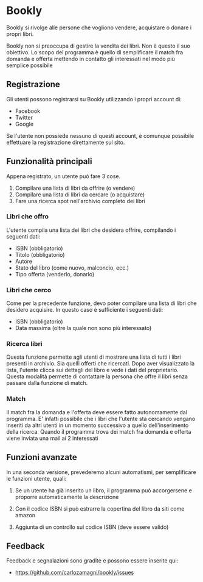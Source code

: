 Bookly
===
Bookly si rivolge alle persone che vogliono vendere,
acquistare o donare i propri libri.

Bookly non si preoccupa di gestire la vendita dei libri.
Non è questo il suo obiettivo.
Lo scopo del programma è quello di semplificare il
match fra domanda e offerta mettendo in contatto
gli interessati nel modo più semplice possibile


Registrazione
---
Gli utenti possono registrarsi su Bookly utilizzando i
propri account di:

* Facebook
* Twitter
* Google

Se l'utente non possiede nessuno di questi account, è
comunque possibile effettuare la registrazione direttamente
sul sito.

Funzionalità principali
---
Appena registrato, un utente può fare 3 cose.

1. Compilare una lista di libri da offrire (o vendere)
2. Compilare una lista di libri da cercare (o acquistare)
2. Fare una ricerca spot nell'archivio completo dei libri

### Libri che offro
L'utente compila una lista dei libri che desidera offrire,
compilando i seguenti dati:

* ISBN (obbligatorio)
* Titolo (obbligatorio)
* Autore
* Stato del libro (come nuovo, malconcio, ecc.)
* Tipo offerta (venderlo, donarlo)

### Libri che cerco
Come per la precedente funzione, devo poter compilare
una lista di libri che desidero acquisire.
In questo caso è sufficiente i seguenti dati:

* ISBN (obbligatorio)
* Data massima (oltre la quale non sono più interessato)
 
### Ricerca libri
Questa funzione permette agli utenti di mostrare
una lista di tutti i libri presenti in archivio.
Sia quelli offerti che ricercati.
Dopo aver visualizzato la lista, l'utente clicca sui
dettagli del libro e vede i dati del proprietario.
Questa modalità permette di contattare la persona che
offre il libri senza passare dalla funzione di match.

### Match
Il match fra la domanda e l'offerta deve essere fatto
autonomamente dal programma.
E' infatti possibile che i libri che l'utente sta
cercando vengano inseriti da altri utenti in un momento
successivo a quello dell'inserimento della ricerca.
Quando il programma trova dei match fra domanda e
offerta viene inviata una mail ai 2 interessati


Funzioni avanzate
---
In una seconda versione, prevederemo alcuni automatismi,
per semplificare le funzioni utente, quali:

1. Se un utente ha già inserito un libro, il programma
può accorgersene e proporre automaticamente la descrizione

2. Con il codice ISBN si può estrarre la copertina del
libro da siti come amazon

3. Aggiunta di un controllo sul codice ISBN (deve essere valido)

Feedback
---
Feedback e segnalazioni sono gradite e possono essere
inserite qui: 

* https://github.com/carlozamagni/bookly/issues



